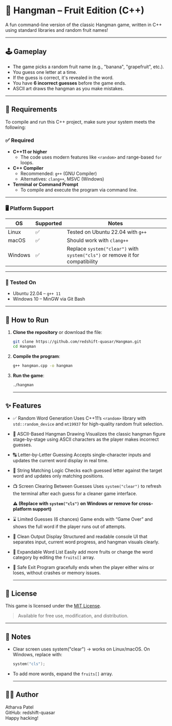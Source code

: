 # 🍌 Hangman – Fruit Edition (C++)

A fun command-line version of the classic Hangman game, written in C++ using standard libraries and random fruit names!

  ---

## 🕹️ Gameplay

- The game picks a random fruit name (e.g., "banana", "grapefruit", etc.).
- You guess one letter at a time.
- If the guess is correct, it's revealed in the word.
- You have **6 incorrect guesses** before the game ends.
- ASCII art draws the hangman as you make mistakes.

---

## 🧰 Requirements

To compile and run this C++ project, make sure your system meets the following:

### ✅ Required

- **C++11 or higher**
  - The code uses modern features like `<random>` and range-based `for` loops.
- **C++ Compiler**
  - Recommended: `g++` (GNU Compiler)
  - Alternatives: `clang++`, MSVC (Windows)
- **Terminal or Command Prompt**
  - To compile and execute the program via command line.

---

### 🖥️ Platform Support

| OS       | Supported | Notes                              |
|----------|-----------|-------------------------------------|
| Linux    | ✅        | Tested on Ubuntu 22.04 with `g++`   |
| macOS    | ✅        | Should work with `clang++`          |
| Windows  | ✅        | Replace `system("clear")` with `system("cls")` or remove it for compatibility |

---

### 🧪 Tested On

- Ubuntu 22.04 – `g++ 11`
- Windows 10 – MinGW via Git Bash

---


## 🚀 How to Run

1. **Clone the repository** or download the file:
   ``` bash
   git clone https://github.com/redshift-quasar/Hangman.git
   cd Hangman
   ```

2. **Compile the program**:

   ``` bash
   g++ hangman.cpp -o hangman
   ```

3. **Run the game**:
 
   ``` bash
   ./hangman
   ```
   ---

## ✨ Features

- ✅ Random Word Generation
Uses C++11’s `<random>` library with `std::random_device` and `mt19937` for high-quality random fruit selection.

- 🎨 ASCII-Based Hangman Drawing
Visualizes the classic hangman figure stage-by-stage using ASCII characters as the player makes incorrect guesses.

- 🔠 Letter-by-Letter Guessing
Accepts single-character inputs and updates the current word display in real time.

- 🧠 String Matching Logic
Checks each guessed letter against the target word and updates only matching positions.

- 📺 Screen Clearing Between Guesses
Uses `system("clear")` to refresh the terminal after each guess for a cleaner game interface.

  **⚠️ (Replace with `system("cls")` on Windows or remove for cross-platform support)**

- ⌛ Limited Guesses (6 chances)
Game ends with “Game Over” and shows the full word if the player runs out of attempts.

- 🧹 Clean Output Display
Structured and readable console UI that separates input, current word progress, and hangman visuals clearly.

- 📜 Expandable Word List
Easily add more fruits or change the word category by editing the `fruits[]` array.

- 🛑 Safe Exit
Program gracefully ends when the player either wins or loses, without crashes or memory issues.

   ---

## 📄 License

This game is licensed under the [MIT License](./LICENSE).
> Available for free use, modification, and distribution.

---

## 🤔 Notes
- Clear screen uses system("clear") → works on Linux/macOS. On Windows, replace with:
  ``` C++
  system("cls");
  ```
- To add more words, expand the `fruits[]` array.

  ---

 ## 🙋‍♂️ Author
  Atharva Patel  
  GitHub: redshift-quasar  
  Happy hacking!

    




   
